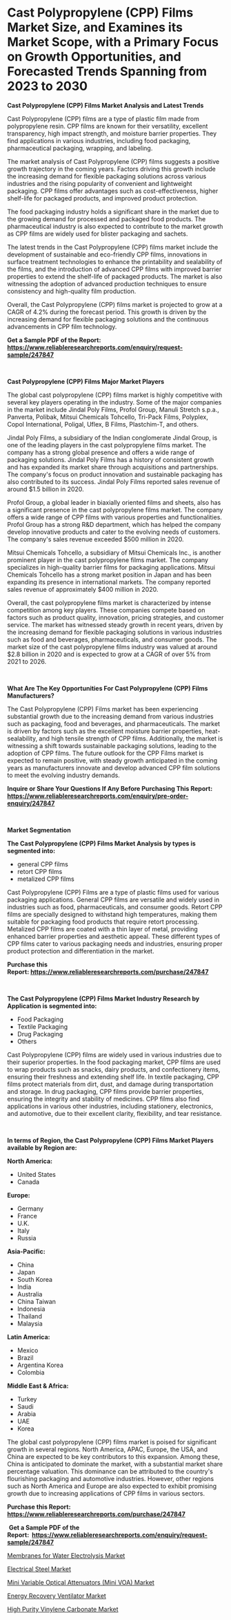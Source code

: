 <p><h1>Cast Polypropylene (CPP) Films Market Size, and Examines its Market Scope, with a Primary Focus on Growth Opportunities, and Forecasted Trends Spanning from 2023 to 2030</h1></p><p><strong>Cast Polypropylene (CPP) Films Market Analysis and Latest Trends</strong></p>
<p><p>Cast Polypropylene (CPP) films are a type of plastic film made from polypropylene resin. CPP films are known for their versatility, excellent transparency, high impact strength, and moisture barrier properties. They find applications in various industries, including food packaging, pharmaceutical packaging, wrapping, and labeling.</p><p>The market analysis of Cast Polypropylene (CPP) films suggests a positive growth trajectory in the coming years. Factors driving this growth include the increasing demand for flexible packaging solutions across various industries and the rising popularity of convenient and lightweight packaging. CPP films offer advantages such as cost-effectiveness, higher shelf-life for packaged products, and improved product protection.</p><p>The food packaging industry holds a significant share in the market due to the growing demand for processed and packaged food products. The pharmaceutical industry is also expected to contribute to the market growth as CPP films are widely used for blister packaging and sachets.</p><p>The latest trends in the Cast Polypropylene (CPP) films market include the development of sustainable and eco-friendly CPP films, innovations in surface treatment technologies to enhance the printability and sealability of the films, and the introduction of advanced CPP films with improved barrier properties to extend the shelf-life of packaged products. The market is also witnessing the adoption of advanced production techniques to ensure consistency and high-quality film production.</p><p>Overall, the Cast Polypropylene (CPP) films market is projected to grow at a CAGR of 4.2% during the forecast period. This growth is driven by the increasing demand for flexible packaging solutions and the continuous advancements in CPP film technology.</p></p>
<p><strong>Get a Sample PDF of the Report:&nbsp; <a href="https://www.reliableresearchreports.com/enquiry/request-sample/247847">https://www.reliableresearchreports.com/enquiry/request-sample/247847</a></strong></p>
<p>&nbsp;</p>
<p><strong>Cast Polypropylene (CPP) Films Major Market Players</strong></p>
<p><p>The global cast polypropylene (CPP) films market is highly competitive with several key players operating in the industry. Some of the major companies in the market include Jindal Poly Films, Profol Group, Manuli Stretch s.p.a., Panverta, Polibak, Mitsui Chemicals Tohcello, Tri-Pack Films, Polyplex, Copol International, Poligal, Uflex, B Films, Plastchim-T, and others.</p><p>Jindal Poly Films, a subsidiary of the Indian conglomerate Jindal Group, is one of the leading players in the cast polypropylene films market. The company has a strong global presence and offers a wide range of packaging solutions. Jindal Poly Films has a history of consistent growth and has expanded its market share through acquisitions and partnerships. The company's focus on product innovation and sustainable packaging has also contributed to its success. Jindal Poly Films reported sales revenue of around $1.5 billion in 2020.</p><p>Profol Group, a global leader in biaxially oriented films and sheets, also has a significant presence in the cast polypropylene films market. The company offers a wide range of CPP films with various properties and functionalities. Profol Group has a strong R&D department, which has helped the company develop innovative products and cater to the evolving needs of customers. The company's sales revenue exceeded $500 million in 2020.</p><p>Mitsui Chemicals Tohcello, a subsidiary of Mitsui Chemicals Inc., is another prominent player in the cast polypropylene films market. The company specializes in high-quality barrier films for packaging applications. Mitsui Chemicals Tohcello has a strong market position in Japan and has been expanding its presence in international markets. The company reported sales revenue of approximately $400 million in 2020.</p><p>Overall, the cast polypropylene films market is characterized by intense competition among key players. These companies compete based on factors such as product quality, innovation, pricing strategies, and customer service. The market has witnessed steady growth in recent years, driven by the increasing demand for flexible packaging solutions in various industries such as food and beverages, pharmaceuticals, and consumer goods. The market size of the cast polypropylene films industry was valued at around $2.8 billion in 2020 and is expected to grow at a CAGR of over 5% from 2021 to 2026.</p></p>
<p>&nbsp;</p>
<p><strong>What Are The Key Opportunities For Cast Polypropylene (CPP) Films Manufacturers?</strong></p>
<p><p>The Cast Polypropylene (CPP) Films market has been experiencing substantial growth due to the increasing demand from various industries such as packaging, food and beverages, and pharmaceuticals. The market is driven by factors such as the excellent moisture barrier properties, heat-sealability, and high tensile strength of CPP films. Additionally, the market is witnessing a shift towards sustainable packaging solutions, leading to the adoption of CPP films. The future outlook for the CPP Films market is expected to remain positive, with steady growth anticipated in the coming years as manufacturers innovate and develop advanced CPP film solutions to meet the evolving industry demands.</p></p>
<p><strong>Inquire or Share Your Questions If Any Before Purchasing This Report: <a href="https://www.reliableresearchreports.com/enquiry/pre-order-enquiry/247847">https://www.reliableresearchreports.com/enquiry/pre-order-enquiry/247847</a></strong></p>
<p>&nbsp;</p>
<p><strong>Market Segmentation</strong></p>
<p><strong>The Cast Polypropylene (CPP) Films Market Analysis by types is segmented into:</strong></p>
<p><ul><li>general CPP films</li><li>retort CPP films</li><li>metalized CPP films</li></ul></p>
<p><p>Cast Polypropylene (CPP) Films are a type of plastic films used for various packaging applications. General CPP films are versatile and widely used in industries such as food, pharmaceuticals, and consumer goods. Retort CPP films are specially designed to withstand high temperatures, making them suitable for packaging food products that require retort processing. Metalized CPP films are coated with a thin layer of metal, providing enhanced barrier properties and aesthetic appeal. These different types of CPP films cater to various packaging needs and industries, ensuring proper product protection and differentiation in the market.</p></p>
<p><strong>Purchase this Report:&nbsp;<a href="https://www.reliableresearchreports.com/purchase/247847">https://www.reliableresearchreports.com/purchase/247847</a></strong></p>
<p>&nbsp;</p>
<p><strong>The Cast Polypropylene (CPP) Films Market Industry Research by Application is segmented into:</strong></p>
<p><ul><li>Food Packaging</li><li>Textile Packaging</li><li>Drug Packaging</li><li>Others</li></ul></p>
<p><p>Cast Polypropylene (CPP) films are widely used in various industries due to their superior properties. In the food packaging market, CPP films are used to wrap products such as snacks, dairy products, and confectionery items, ensuring their freshness and extending shelf life. In textile packaging, CPP films protect materials from dirt, dust, and damage during transportation and storage. In drug packaging, CPP films provide barrier properties, ensuring the integrity and stability of medicines. CPP films also find applications in various other industries, including stationery, electronics, and automotive, due to their excellent clarity, flexibility, and tear resistance.</p></p>
<p>&nbsp;</p>
<p><strong>In terms of Region, the Cast Polypropylene (CPP) Films Market Players available by Region are:</strong></p>
<p>
    <p> <strong> North America: </strong>
        <ul>
            <li>United States</li>
            <li>Canada</li>
        </ul>
        </p> 
    <p> <strong> Europe: </strong>
        <ul>
            <li>Germany</li>
            <li>France</li>
            <li>U.K.</li>
            <li>Italy</li>
            <li>Russia</li>
        </ul>
        </p> 
    <p> <strong> Asia-Pacific: </strong>
        <ul>
            <li>China</li>
            <li>Japan</li>
            <li>South Korea</li>
            <li>India</li>
            <li>Australia</li>
            <li>China Taiwan</li>
            <li>Indonesia</li>
            <li>Thailand</li>
            <li>Malaysia</li>
        </ul>
        </p> 
    <p> <strong> Latin America: </strong>
        <ul>
            <li>Mexico</li>
            <li>Brazil</li>
            <li>Argentina Korea</li>
            <li>Colombia</li>
        </ul>
        </p> 
    <p> <strong> Middle East & Africa: </strong>
        <ul>
            <li>Turkey</li>
            <li>Saudi</li>
            <li>Arabia</li>
            <li>UAE</li>
            <li>Korea</li>
        </ul>
    </p>
    </p>
<p><p>The global cast polypropylene (CPP) films market is poised for significant growth in several regions. North America, APAC, Europe, the USA, and China are expected to be key contributors to this expansion. Among these, China is anticipated to dominate the market, with a substantial market share percentage valuation. This dominance can be attributed to the country's flourishing packaging and automotive industries. However, other regions such as North America and Europe are also expected to exhibit promising growth due to increasing applications of CPP films in various sectors.</p></p>
<p><strong>Purchase this Report: <a href="https://www.reliableresearchreports.com/purchase/247847">https://www.reliableresearchreports.com/purchase/247847</a></strong></p>
<p>&nbsp;<strong>Get a Sample PDF of the Report:&nbsp;&nbsp;<a href="https://www.reliableresearchreports.com/enquiry/request-sample/247847">https://www.reliableresearchreports.com/enquiry/request-sample/247847</a></strong></p>
<p><strong></strong></p>
<p><p><a href="https://medium.com/@ikeschumm/membranes-for-water-electrolysis-market-research-report-its-history-and-forecast-2023-to-2030-8c214246e42c">Membranes for Water Electrolysis Market</a></p><p><a href="https://github.com/merzlyukov93/Market-Research-Report-List-1/blob/main/electrical-steel-market.md">Electrical Steel Market</a></p><p><a href="https://www.linkedin.com/pulse/mini-variable-optical-attenuators-voa-market-share-amp-new-d1gpe/">Mini Variable Optical Attenuators (Mini VOA) Market</a></p><p><a href="https://github.com/sofyaavrova/Market-Research-Report-List-1/blob/main/energy-recovery-ventilator-market.md">Energy Recovery Ventilator Market</a></p><p><a href="https://medium.com/@lylaberge1964/high-purity-vinylene-carbonate-market-furnishes-information-on-market-share-market-trends-and-60c73ec81348">High Purity Vinylene Carbonate Market</a></p></p>